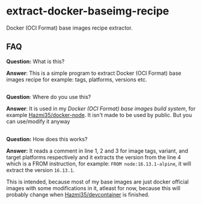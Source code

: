 # extract-docker-baseimg-recipe
Docker (OCI Format) base images recipe extractor.

## FAQ
**Question:** What is this?

**Answer**: This is a simple program to extract Docker (OCI Format) base images recipe for example: tags, platforms, versions etc.
##

**Question**: Where do you use this?

**Answer**: It is used in my *Docker (OCI Format) base images build system*, for example [Hazmi35/docker-node](https://github.com/Hazmi35/docker-node).
It isn't made to be used by public. But you can use/modify it anyway
##

**Question:** How does this works?

**Answer:** It reads a comment in line 1, 2 and 3 for image tags, variant, and target platforms respectively and it extracts the version from the line 4 which is a FROM instruction, for example: `FROM node:16.13.1-alpine`, it will extract the version `16.13.1`.

This is intended, because most of my base images are just docker official images with some modifications in it, atleast for now, because this will probably change when [Hazmi35/devcontainer](https://github.com/Hazmi35/devcontainer) is finished.
